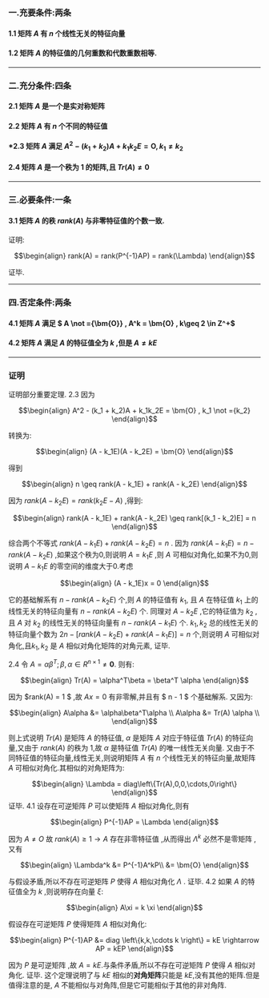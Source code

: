 ### 一.充要条件:两条
#### 1.1  矩阵 $A$ 有 $n$ 个线性无关的特征向量
#### 1.2  矩阵 $A$ 的特征值的几何重数和代数重数相等.

---
### 二.充分条件:四条
#### 2.1 矩阵 $A$ 是一个是实对称矩阵
#### 2.2 矩阵 $A$ 有 $n$ 个不同的特征值
#### *2.3 矩阵 $A$ 满足 $A^2 - (k_1 + k_2)A + k_1k_2E = \bm{O} , k_1 \not ={k_2}$ 
#### 2.4 矩阵 $A$ 是一个秩为 $1$ 的矩阵,且 $Tr(A) \not ={0}$


---
### 三.必要条件:一条
#### 3.1 矩阵 $A$ 的秩 $rank(A)$ 与非零特征值的个数一致.
证明:

$$\begin{align}
    rank(A) = rank(P^{-1}AP) = rank(\Lambda)
\end{align}$$

证毕.

---
### 四.否定条件:两条
#### 4.1 矩阵 $A$ 满足 $ A \not ={\bm{O}} , A^k = \bm{O} , k\geq 2 \in Z^+$
#### 4.2 矩阵 $A$ 满足 $A$ 的特征值全为 $k$ ,但是 $A \not ={kE}$


---
### 证明
证明部分重要定理.
2.3
因为

$$\begin{align}
    A^2 - (k_1 + k_2)A + k_1k_2E = \bm{O} , k_1 \not ={k_2}
\end{align}$$

转换为:

$$\begin{align}
    (A - k_1E)(A - k_2E) = \bm{O}
\end{align}$$

得到

$$\begin{align}
    n \geq rank(A - k_1E) + rank(A - k_2E)
\end{align}$$

因为 $rank(A - k_2E) = rank(k_2E - A)$ ,得到:

$$\begin{align}
    rank(A - k_1E) + rank(A - k_2E) \geq rank[(k_1 - k_2)E] = n
\end{align}$$

综合两个不等式 $rank(A - k_1E) + rank(A - k_2E) =n$ .
因为 $rank(A - k_1E) = n - rank(A - k_2E)$ ,如果这个秩为0,则说明 $A = k_1E$ ,则 $A$ 可相似对角化,如果不为0,则说明 $A - k_1E$ 的零空间的维度大于0.考虑

$$\begin{align}
    (A - k_1E)x = 0
\end{align}$$

它的基础解系有 $n - rank(A - k_2E)$ 个,则 $A$ 的特征值有 $k_1$, 且 $A$ 在特征值 $k_1$ 上的线性无关的特征向量有 $n - rank(A - k_2E)$ 个.
同理对 $A - k_2E$ ,它的特征值为 $k_2$ ,且 $A$ 对 $k_2$ 的线性无关的特征向量有 $n - rank(A - k_1E)$ 个.
$k_1,k_2$ 总的线性无关的特征向量个数为 $2n - [rank(A - k_2E) + rank(A - k_1E)] = n$ 个,则说明 $A$ 可相似对角化,且$k_1,k_2$ 是 $A$ 相似对角化矩阵的对角元素,
证毕.




2.4
令 $A = \alpha \beta^T ;\beta,\alpha \in R^{n \times 1} \not ={\bm{0}}$.
则有:

$$\begin{align}
    Tr(A) = \alpha^T\beta = \beta^T \alpha
\end{align}$$

因为 $rank(A) = 1 $ ,故 $Ax = 0$ 有非零解,并且有 $ n - 1 $ 个基础解系.
又因为:

$$\begin{align}
    A\alpha &= \alpha\beta^T\alpha \\
    A\alpha &= Tr(A) \alpha \\ 
\end{align}$$

则上式说明 $Tr(A)$ 是矩阵 $A$ 的特征值, $\alpha$ 是矩阵 $A$ 对应于特征值 $Tr(A)$ 的特征向量,又由于 $rank(A)$ 的秩为 1,故 $\alpha$ 是特征值 $Tr(A)$ 的唯一线性无关向量.
又由于不同特征值的特征向量,线性无关,则说明矩阵 $A$ 有 $n$ 个线性无关的特征向量,故矩阵 $A$ 可相似对角化.其相似的对角矩阵为:

$$\begin{align}
    \Lambda = diag\left\{Tr(A),0,0,\cdots,0\right\}
\end{align}$$
证毕.
4.1
设存在可逆矩阵 $P$ 可以使矩阵 $A$ 相似对角化,则有

$$\begin{align}
    P^{-1}AP = \Lambda
\end{align}$$

因为 $A \not ={O}$ 故 $rank(A) \geq 1 \rightarrow A$ 存在非零特征值 ,从而得出 $\Lambda^k$ 必然不是零矩阵 ,又有

$$\begin{align}
    \Lambda^k &= P^{-1}A^kP\\
    &= \bm{O}
\end{align}$$

与假设矛盾,所以不存在可逆矩阵 $P$ 使得 $A$ 相似对角化 $\Lambda$ .
证毕.
4.2
如果 $A$ 的特征值全为 $k$ ,则说明存在向量 $\xi$:

$$\begin{align}
    A\xi = k \xi
\end{align}$$


假设存在可逆矩阵 $P$ 使得矩阵 $A$ 相似对角化:

$$\begin{align}
    P^{-1}AP &= diag \left\{k,k,\cdots k \right\} = kE \rightarrow AP = kEP
\end{align}$$

因为 $P$ 是可逆矩阵 ,故 $A = kE$.与条件矛盾,所以不存在可逆矩阵 $P$ 使得 $A$ 相似对角化.
证毕.
这个定理说明了与 $kE$ 相似的**对角矩阵**只能是 $kE$,没有其他的矩阵.但是值得注意的是, $A$ 不能相似与对角阵,但是它可能相似于其他的非对角阵.
